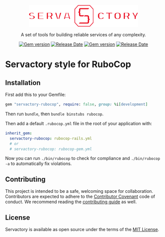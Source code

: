 <p align="center">
  <a href="https://servactory.com" target="_blank">
    <picture>
      <source media="(prefers-color-scheme: dark)" srcset="https://raw.githubusercontent.com/servactory/servactory/main/.github/logo-dark.svg">
      <source media="(prefers-color-scheme: light)" srcset="https://raw.githubusercontent.com/servactory/servactory/main/.github/logo-light.svg">
      <img alt="Servactory" src="https://raw.githubusercontent.com/servactory/servactory/main/.github/logo-light.svg" width="350" height="70" style="max-width: 100%;">
    </picture>
  </a>
</p>

<p align="center">
  A set of tools for building reliable services of any complexity.
</p>

<p align="center">
  <a href="https://rubygems.org/gems/servactory-rubocop"><img src="https://img.shields.io/gem/v/servactory-rubocop?logo=rubygems&logoColor=fff" alt="Gem version"></a>
  <a href="https://github.com/servactory/servactory-rubocop/releases"><img src="https://img.shields.io/github/release-date/servactory/rubocop" alt="Release Date"></a>
  <a href="https://rubygems.org/gems/servactory"><img src="https://img.shields.io/gem/v/servactory?logo=rubygems&logoColor=fff" alt="Gem version"></a>
  <a href="https://github.com/servactory/servactory/releases"><img src="https://img.shields.io/github/release-date/servactory/servactory" alt="Release Date"></a>
</p>

# Servactory style for RuboCop

## Installation

First add this to your Gemfile:

```ruby
gem "servactory-rubocop", require: false, group: %i[development]
```

Then run `bundle`, then `bundle binstubs rubocop`.

Then add a default `.rubocop.yml` file in the root of your application with:

```yml
inherit_gem:
  servactory-rubocop: rubocop-rails.yml
  # or
  # servactory-rubocop: rubocop-gem.yml
```

Now you can run `./bin/rubocop` to check for compliance and `./bin/rubocop -a` to automatically fix violations.


## Contributing

This project is intended to be a safe, welcoming space for collaboration. 
Contributors are expected to adhere to the [Contributor Covenant](http://contributor-covenant.org) code of conduct. 
We recommend reading the [contributing guide](https://servactory.com/CONTRIBUTING) as well.

## License

Servactory is available as open source under the terms of the [MIT License](http://opensource.org/licenses/MIT).
